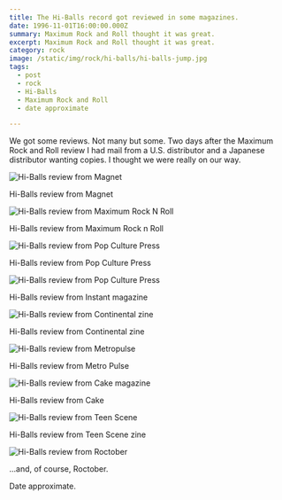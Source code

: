 ```yaml
---
title: The Hi-Balls record got reviewed in some magazines.
date: 1996-11-01T16:00:00.000Z
summary: Maximum Rock and Roll thought it was great.
excerpt: Maximum Rock and Roll thought it was great.
category: rock
image: /static/img/rock/hi-balls/hi-balls-jump.jpg
tags:
  - post 
  - rock
  - Hi-Balls
  - Maximum Rock and Roll
  - date approximate

---
```


We got some reviews. Not many but some. Two days after the Maximum Rock and Roll review I had mail from a U.S. distributor and a Japanese distributor wanting copies. I thought we were really on our way.

![Hi-Balls review from Magnet](/static/img/rock/hi-balls/hi-balls-magnet.jpg)
<figcaption>Hi-Balls review from Magnet</figcaption>

![Hi-Balls review from Maximum Rock N Roll](/static/img/rock/hi-balls/hi-balls-mrr.jpg)
<figcaption>Hi-Balls review from Maximum Rock n Roll</figcaption>

![Hi-Balls review from Pop Culture Press](/static/img/rock/hi-balls/hi-balls-pcp.jpg)
<figcaption>Hi-Balls review from Pop Culture Press</figcaption>

![Hi-Balls review from Pop Culture Press](/static/img/rock/hi-balls/hi-balls-instantrev.jpg)
<figcaption>Hi-Balls review from Instant magazine</figcaption>

![Hi-Balls review from Continental zine](/static/img/rock/hi-balls/hi-balls-continental.jpg)
<figcaption>Hi-Balls review from Continental zine</figcaption>

![Hi-Balls review from Metropulse](/static/img/rock/hi-balls/hi-balls-eyeon.jpg)
<figcaption>Hi-Balls review from Metro Pulse</figcaption>

![Hi-Balls review from Cake magazine](/static/img/rock/hi-balls/hi-balls-cake.jpg)
<figcaption>Hi-Balls review from Cake</figcaption>

![Hi-Balls review from Teen Scene](/static/img/rock/hi-balls/hi-balls-teenscene.jpg)
<figcaption>Hi-Balls review from Teen Scene zine</figcaption>

![Hi-Balls review from Roctober](/static/img/rock/hi-balls/hi-balls-roctober.jpg)
<figcaption>...and, of course, Roctober.</figcaption>

Date approximate.